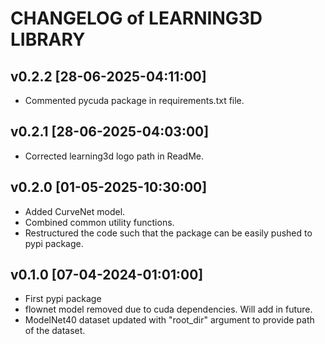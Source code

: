 # CHANGELOG of LEARNING3D LIBRARY

## v0.2.2 [28-06-2025-04:11:00]
* Commented pycuda package in requirements.txt file.

## v0.2.1 [28-06-2025-04:03:00]
* Corrected learning3d logo path in ReadMe.

## v0.2.0 [01-05-2025-10:30:00]
* Added CurveNet model.
* Combined common utility functions.
* Restructured the code such that the package can be easily pushed to pypi package.

## v0.1.0 [07-04-2024-01:01:00]
* First pypi package
* flownet model removed due to cuda dependencies. Will add in future.
* ModelNet40 dataset updated with "root_dir" argument to provide path of the dataset.